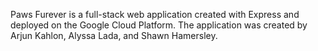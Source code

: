 Paws Furever is a full-stack web application created with Express and deployed on the Google Cloud Platform. The application was created by Arjun Kahlon, Alyssa Lada, and Shawn Hamersley. 
